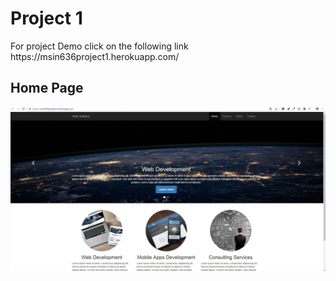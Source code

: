 <h1>Project 1</h1>
For project Demo click on the following link 
https://msin636project1.herokuapp.com/

<h2>Home Page </h2>
<img src="./screenshots/home.jpg">

